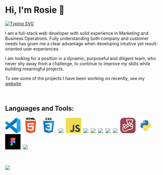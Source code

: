 # Hi, I'm Rosie 👋

[![Typing SVG](https://readme-typing-svg.demolab.com?font=Roboto&pause=1000&color=F70076&width=435&lines=Full-stack+junior+web+developer;Passionate+about+coding;Obsessed+with+learning)](https://git.io/typing-svg)

I am a full-stack web developer with solid experience in Marketing and Business Operations. Fully understanding both company and customer needs has given me a clear advantage when developing intuitive yet result-oriented user experiences.

I am looking for a position in a dynamic, purposeful and diligent team, who never shy away from a challenge, to continue to improve my skills while building meaningful projects.

To see some of the projects I have been working on recently, see my [website](https://www.rosiebradshaw.com).

<br>

## Languages and Tools:

  [<img width=50px src="https://raw.githubusercontent.com/github/explore/80688e429a7d4ef2fca1e82350fe8e3517d3494d/topics/visual-studio-code/visual-studio-code.png">](https://code.visualstudio.com/)&nbsp;
  [<img width=50px src="https://raw.githubusercontent.com/github/explore/80688e429a7d4ef2fca1e82350fe8e3517d3494d/topics/html/html.png">](https://www.w3schools.com/html/html_intro.asp)&nbsp;
  [<img width=50px src="https://raw.githubusercontent.com/github/explore/80688e429a7d4ef2fca1e82350fe8e3517d3494d/topics/css/css.png">](https://www.w3schools.com/css/css_intro.asp)&nbsp;
  [<img width=50px src="https://upload.wikimedia.org/wikipedia/commons/thumb/d/d5/Tailwind_CSS_Logo.svg/2048px-Tailwind_CSS_Logo.svg.png">](https://tailwindcss.com/)&nbsp;
  [<img width=50px src="https://raw.githubusercontent.com/github/explore/80688e429a7d4ef2fca1e82350fe8e3517d3494d/topics/javascript/javascript.png">](https://www.javascript.com/)&nbsp;
  [<img width=50px src="https://raw.githubusercontent.com/gilbarbara/logos/master/logos/typescript-icon.svg">](https://www.typescriptlang.org/)&nbsp;
  [<img width=50px src="https://camo.githubusercontent.com/48d099290b4cb2d7937bcd96e8497cf1845b54a810a6432c70cf944b60b40c77/68747470733a2f2f7261776769742e636f6d2f676f72616e67616a69632f72656163742d69636f6e732f6d61737465722f72656163742d69636f6e732e737667">](https://react.dev/)&nbsp;
  [<img width=50px src="https://seeklogo.com/images/N/nodejs-logo-FBE122E377-seeklogo.com.png">](https://nodejs.org/en)&nbsp;
  [<img width=50px src="https://raw.githubusercontent.com/MarikIshtar007/MarikIshtar007/c7be1c64ad48f0fd6e83fcc4b2de20d2ead6910d/images/sql.svg">](https://www.mysql.com/)&nbsp;
  [<img height=50px src="https://raw.githubusercontent.com/mongodb/mongo/a69c8f8621e79dc2b03fa18f74db0fa301983f4e/docs/leaf.svg">](https://www.mongodb.com/)&nbsp;
  [<img width=50px src="https://raw.githubusercontent.com/jpb06/jpb06/master/icons/Jest.svg">](https://jestjs.io/)&nbsp;
  [<img width=50px src="https://raw.githubusercontent.com/github/explore/80688e429a7d4ef2fca1e82350fe8e3517d3494d/topics/python/python.png">](https://www.python.org/)&nbsp;
  [<img width=50px src="https://raw.githubusercontent.com/github/explore/05d0f0dfceafd861bdf2b53559399dae7b2e2d8b/topics/figma/figma.png">](https://www.figma.com/)&nbsp;
  [<img width=50px src="https://res.cloudinary.com/crunchbase-production/image/upload/c_lpad,h_170,w_170,f_auto,b_white,q_auto:eco,dpr_1/nb3m4vdppw5kwqfnptk9">](https://webflow.com/)&nbsp;



<br>
<br>
<img src = "https://github-readme-stats.vercel.app/api/top-langs/?username=Rosie-Bradshaw&layout=compact">

<!--
**Rosie-Bradshaw/Rosie-Bradshaw** is a ✨ _special_ ✨ repository because its `README.md` (this file) appears on your GitHub profile.

Here are some ideas to get you started:

- 🔭 I’m currently working on ...
- 🌱 I’m currently learning ...
- 👯 I’m looking to collaborate on ...
- 🤔 I’m looking for help with ...
- 💬 Ask me about ...
- 📫 How to reach me: ...
- 😄 Pronouns: ...
- ⚡ Fun fact: ...
-->
